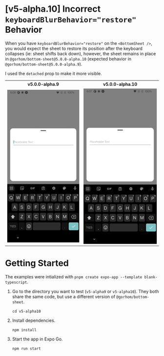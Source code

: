 # [v5-alpha.10] Incorrect `keyboardBlurBehavior="restore"` Behavior

When you have `keyboardBlurBehavior="restore"` on the `<BottomSheet />`, you would expect the sheet to restore its position after the keyboard collapses (ie: sheet shifts back down), however, the sheet remains in place in `@gorhom/bottom-sheet@5.0.0-alpha.10` (expected behavior in `@gorhom/bottom-sheet@5.0.0-alpha.9`).

I used the `detached` prop to make it more visible.

<table>
  <tr>
    <th>v5.0.0-alpha.9</th>
    <th>v5.0.0-alpha.10</th>
  </tr>
  <tr>
    <td>
     <img src="./assets/v5-alpha9.gif" alt="Behavior of `keyboardBlurBehavior='restore'` in `@gorhom/bottom-sheet@5.0.0-alpha.9`." >
    </td>
    <td>
     <img src="./assets/v5-alpha10.gif" alt="Behavior of `keyboardBlurBehavior='restore'` in `@gorhom/bottom-sheet@5.0.0-alpha.10`." >
    </td>
  </tr>
</table>

# Getting Started

The examples were intialized with `pnpm create expo-app --template blank-typescript`.

1. Go to the directory you want to test (`v5-alpha9` or `v5-alpha10`). They both share the same code, but use a different version of `@gorhom/bottom-sheet`.

   ```
   cd v5-alpha10
   ```

2. Install dependencies.

   ```
   npm install
   ```

3. Start the app in Expo Go.

   ```
   npm run start
   ```
